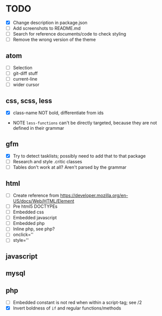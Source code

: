 # TODO

- [x] Change description in package.json
- [ ] Add screenshots to README.md
- [ ] Search for reference documents/code to check styling
- [ ] Remove the wrong version of the theme

## atom

- [ ] Selection
- [ ] git-diff stuff
- [ ] current-line
- [ ] wider cursor

## css, scss, less

- [x] class-name NOT bold, differentiate from ids
- NOTE `less-functions` can't be directly targeted, because they are not defined in their grammar

## gfm

- [x] Try to detect tasklists; possibly need to add that to that package
- [ ] Research and style .critic classes
- [ ] Tables don't work at all? Aren't parsed by the grammar

## html

- [ ] Create reference from https://developer.mozilla.org/en-US/docs/Web/HTML/Element
- [ ] Pre html5 DOCTYPEs
- [ ] Embedded css
- [ ] Embedded javascript
- [ ] Embedded php
- [ ] Inline php, see php?
- [ ] onclick=''
- [ ] style=''

## javascript

## mysql

## php

- [ ] Embedded constant is not red when within a script-tag; see /2
- [x] Invert boldness of `if` and regular functions/methods
